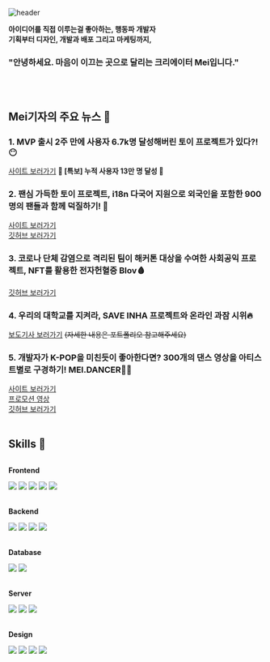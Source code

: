 ![header](https://capsule-render.vercel.app/api?type=wave&color=gradient&height=300&section=header&text=Today%20is%20Mei-day&fontSize=70)

<strong>아이디어를 직접 이루는걸 좋아하는, 행동파 개발자</strong><br />
<strong>기획부터 디자인, 개발과 배포 그리고 마케팅까지,</strong>
### "안녕하세요. 마음이 이끄는 곳으로 달리는 크리에이터 Mei입니다."

<br />
<br />

## Mei기자의 주요 뉴스 📸
### 1. MVP 출시 2주 만에 사용자 6.7k명 달성해버린 토이 프로젝트가 있다?! :no_mouth: 
<a href="https://www.saengcaday.com/" target="_blank">사이트 보러가기</a>
<strong>🎊 [특보] 누적 사용자 13만 명 달성 🎊</strong>

### 2. 팬심 가득한 토이 프로젝트, <strong>i18n 다국어 지원</strong>으로 외국인을 포함한 900명의 팬들과 함께 덕질하기! 💎
<a href="https://saytheunit.com/" target="_blank">사이트 보러가기</a>
<br />
<a href="https://github.com/hyunjoebrother/saytheunit-project" target="_blank">깃허브 보러가기</a>

### 3. 코로나 단체 감염으로 격리된 팀이 해커톤 대상을 수여한 사회공익 프로젝트, <strong>NFT를 활용한 전자헌혈증 Blov🩸</strong>
<a href="https://github.com/blov-hackathon/blov-frontend" target="_blank">깃허브 보러가기</a>

### 4. 우리의 대학교를 지켜라, <strong>SAVE INHA 프로젝트와 온라인 과잠 시위🔥</strong>
<a href="https://www.asiae.co.kr/article/2021082316384921559" target="_blank">보도기사 보러가기</a>
<del>(자세한 내용은 포트폴리오 참고해주세요)</del>

### 5. 개발자가 K-POP을 미친듯이 좋아한다면? 300개의 댄스 영상을 아티스트별로 구경하기! <strong>MEI.DANCER</strong>💃🏻
<a href="https://mei.dance/" target="_blank">사이트 보러가기</a>
<br />
<a href="https://www.instagram.com/p/C45QLdvJTIz/" target="_blank">프로모션 영상</a>
<br />
<a href="https://github.com/hyunjoebrother/mei-dance-project" target="_blank">깃허브 보러가기</a>
<br />
<br />


## Skills 🦾
<div style="display:flex; flex-direction:column; align-items:flex-start;">
  <!-- Front-end -->
    <p><strong>Frontend</strong></p>
    <div>
        <img src="https://img.shields.io/badge/javascript-F7DF1E?style=for-the-badge&logo=javascript&logoColor=black"> 
        <img src="https://img.shields.io/badge/tailwindcss-06B6D4?style=for-the-badge&logo=tailwindcss&logoColor=white"> 
        <img src="https://img.shields.io/badge/react-61DAFB?style=for-the-badge&logo=react&logoColor=white"> 
        <img src="https://img.shields.io/badge/next.js-000000?style=for-the-badge&logo=next.js&logoColor=white"> 
        <img src="https://img.shields.io/badge/svelte-FF3E00?style=for-the-badge&logo=svelte&logoColor=white"> 
    </div>
  <br />
    <!-- Back-end -->
    <p><strong>Backend</strong></p>
    <div>
        <img src="https://img.shields.io/badge/node.js-339933?style=for-the-badge&logo=node.js&logoColor=white"> 
        <img src="https://img.shields.io/badge/express-000000?style=for-the-badge&logo=express&logoColor=white"> 
        <img src="https://img.shields.io/badge/python-3776AB?style=for-the-badge&logo=python&logoColor=white"> 
        <img src="https://img.shields.io/badge/django-092E20?style=for-the-badge&logo=django&logoColor=white"> 
    </div>
  <br />
    <!-- Database -->
    <p><strong>Database</strong></p>
    <div>
        <img src="https://img.shields.io/badge/mysql-4479A1?style=for-the-badge&logo=mysql&logoColor=white"> 
        <img src="https://img.shields.io/badge/AWS RDS-527FFF?style=for-the-badge&logo=amazon rds&logoColor=white">
    </div>
  <br />
    <!-- Server -->
    <p><strong>Server</strong></p>
    <div>
        <img src="https://img.shields.io/badge/linux-FCC624?style=for-the-badge&logo=linux&logoColor=black"> 
        <img src="https://img.shields.io/badge/Amazon AWS-232F3E?style=for-the-badge&logo=amazon aws&logoColor=white"> 
        <img src="https://img.shields.io/badge/AWS EC2-FF9900?style=for-the-badge&logo=amazon ec2&logoColor=white"> 
    </div>
  <br />
   <!-- Design -->
    <p><strong>Design</strong></p>
    <div>
        <img src="https://img.shields.io/badge/Adobe XD-FF61F6?style=for-the-badge&logo=adobe xd&logoColor=black"> 
        <img src="https://img.shields.io/badge/Figma-F24E1E?style=for-the-badge&logo=figma&logoColor=black"> 
        <img src="https://img.shields.io/badge/Adobe Photoshop-31A8FF?style=for-the-badge&logo=adobe photoshop&logoColor=black"> 
        <img src="https://img.shields.io/badge/Adobe After Effects-9999FF?style=for-the-badge&logo=adobe after effects&logoColor=black"> 
    </div>
  <br />
   
   
</div>
